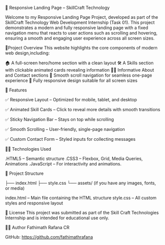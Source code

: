 🚀 Responsive Landing Page – SkillCraft Technology

Welcome to my Responsive Landing Page Project, developed as part of the SkillCraft Technology Web Development Internship (Task 01).
This project demonstrates a modern and fully responsive landing page with a fixed navigation menu that reacts to user actions such as scrolling and hovering, ensuring a smooth and engaging user experience across all screen sizes.

📌Project Overview 
This website highlights the core components of modern web design,including:

🏠 A full-screen hero/home section with a clean layout
🛠️ A Skills section with clickable animated cards revealing information
🧑‍💼 Informative About and Contact sections
📜 Smooth scroll navigation for seamless one-page experience
📱 Fully responsive design suitable for all screen sizes

🚀 Features

✅ Responsive Layout – Optimized for mobile, tablet, and desktop

✅ Animated Skill Cards – Click to reveal more details with smooth transitions

✅ Sticky Navigation Bar – Stays on top while scrolling

✅ Smooth Scrolling – User-friendly, single-page navigation

✅ Custom Contact Form – Styled inputs for collecting messages

🧑‍💻 Technologies Used

.HTML5 – Semantic structure
.CSS3 – Flexbox, Grid, Media Queries, Animations
.JavaScript – For interactivity and animations.

📁 Project Structure

├── index.html
├── style.css
└── assets/     (if you have any images, fonts, or media)

index.html – Main file containing the HTML structure
style.css – All custom styles and responsive layout 

📜 License
This project was submitted as part of the Skill Craft Technologies Internship and is intended for educational use only.

👩‍💻 Author
Fathimath Rafana CR

GitHub: https://github.com/fathimathrafana
